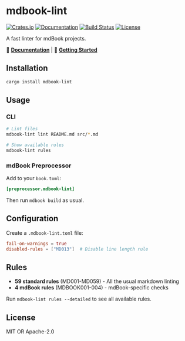 # mdbook-lint

[![Crates.io](https://img.shields.io/crates/v/mdbook-lint.svg)](https://crates.io/crates/mdbook-lint)
[![Documentation](https://docs.rs/mdbook-lint/badge.svg)](https://docs.rs/mdbook-lint)
[![Build Status](https://github.com/joshrotenberg/mdbook-lint/workflows/CI/badge.svg)](https://github.com/joshrotenberg/mdbook-lint/actions)
[![License](https://img.shields.io/badge/license-MIT%20OR%20Apache--2.0-blue.svg)](https://github.com/joshrotenberg/mdbook-lint#license)

A fast linter for mdBook projects.

📖 **[Documentation](https://joshrotenberg.github.io/mdbook-lint/)** | 🚀 **[Getting Started](https://joshrotenberg.github.io/mdbook-lint/getting-started.html)**

## Installation

```bash
cargo install mdbook-lint
```

## Usage

### CLI

```bash
# Lint files
mdbook-lint lint README.md src/*.md

# Show available rules
mdbook-lint rules
```

### mdBook Preprocessor

Add to your `book.toml`:

```toml
[preprocessor.mdbook-lint]
```

Then run `mdbook build` as usual.

## Configuration

Create a `.mdbook-lint.toml` file:

```toml
fail-on-warnings = true
disabled-rules = ["MD013"]  # Disable line length rule
```

## Rules

- **59 standard rules** (MD001-MD059) - All the usual markdown linting
- **4 mdBook rules** (MDBOOK001-004) - mdBook-specific checks

Run `mdbook-lint rules --detailed` to see all available rules.

## License

MIT OR Apache-2.0
